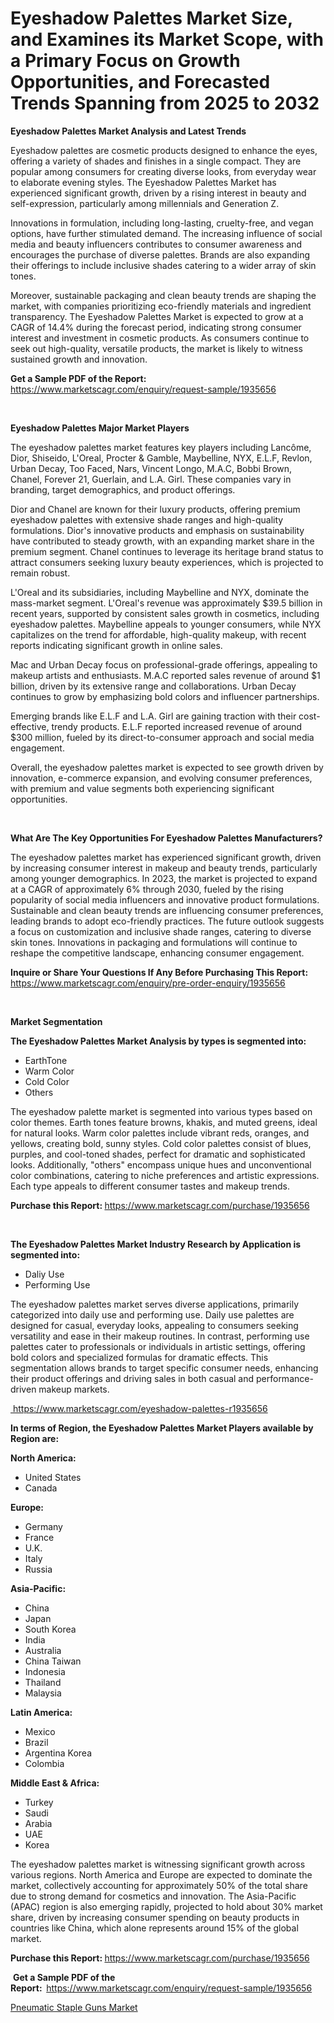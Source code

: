 <p><h1>Eyeshadow Palettes Market Size, and Examines its Market Scope, with a Primary Focus on Growth Opportunities, and Forecasted Trends Spanning from 2025 to 2032</h1></p><p><strong>Eyeshadow Palettes Market Analysis and Latest Trends</strong></p>
<p><p>Eyeshadow palettes are cosmetic products designed to enhance the eyes, offering a variety of shades and finishes in a single compact. They are popular among consumers for creating diverse looks, from everyday wear to elaborate evening styles. The Eyeshadow Palettes Market has experienced significant growth, driven by a rising interest in beauty and self-expression, particularly among millennials and Generation Z. </p><p>Innovations in formulation, including long-lasting, cruelty-free, and vegan options, have further stimulated demand. The increasing influence of social media and beauty influencers contributes to consumer awareness and encourages the purchase of diverse palettes. Brands are also expanding their offerings to include inclusive shades catering to a wider array of skin tones.</p><p>Moreover, sustainable packaging and clean beauty trends are shaping the market, with companies prioritizing eco-friendly materials and ingredient transparency. The Eyeshadow Palettes Market is expected to grow at a CAGR of 14.4% during the forecast period, indicating strong consumer interest and investment in cosmetic products. As consumers continue to seek out high-quality, versatile products, the market is likely to witness sustained growth and innovation.</p></p>
<p><strong>Get a Sample PDF of the Report:&nbsp;</strong> <a href="https://www.marketscagr.com/enquiry/request-sample/1935656?utm_campaign=3292&utm_medium=2&utm_source=Github&utm_content=ia&utm_term=05042025&utm_id=eyeshadow-palettes">https://www.marketscagr.com/enquiry/request-sample/1935656</a></p>
<p>&nbsp;</p>
<p><strong>Eyeshadow Palettes Major Market Players</strong></p>
<p><p>The eyeshadow palettes market features key players including Lancôme, Dior, Shiseido, L'Oreal, Procter & Gamble, Maybelline, NYX, E.L.F, Revlon, Urban Decay, Too Faced, Nars, Vincent Longo, M.A.C, Bobbi Brown, Chanel, Forever 21, Guerlain, and L.A. Girl. These companies vary in branding, target demographics, and product offerings.</p><p>Dior and Chanel are known for their luxury products, offering premium eyeshadow palettes with extensive shade ranges and high-quality formulations. Dior's innovative products and emphasis on sustainability have contributed to steady growth, with an expanding market share in the premium segment. Chanel continues to leverage its heritage brand status to attract consumers seeking luxury beauty experiences, which is projected to remain robust.</p><p>L'Oreal and its subsidiaries, including Maybelline and NYX, dominate the mass-market segment. L'Oreal's revenue was approximately $39.5 billion in recent years, supported by consistent sales growth in cosmetics, including eyeshadow palettes. Maybelline appeals to younger consumers, while NYX capitalizes on the trend for affordable, high-quality makeup, with recent reports indicating significant growth in online sales.</p><p>Mac and Urban Decay focus on professional-grade offerings, appealing to makeup artists and enthusiasts. M.A.C reported sales revenue of around $1 billion, driven by its extensive range and collaborations. Urban Decay continues to grow by emphasizing bold colors and influencer partnerships.</p><p>Emerging brands like E.L.F and L.A. Girl are gaining traction with their cost-effective, trendy products. E.L.F reported increased revenue of around $300 million, fueled by its direct-to-consumer approach and social media engagement.</p><p>Overall, the eyeshadow palettes market is expected to see growth driven by innovation, e-commerce expansion, and evolving consumer preferences, with premium and value segments both experiencing significant opportunities.</p></p>
<p>&nbsp;</p>
<p><strong>What Are The Key Opportunities For Eyeshadow Palettes Manufacturers?</strong></p>
<p><p>The eyeshadow palettes market has experienced significant growth, driven by increasing consumer interest in makeup and beauty trends, particularly among younger demographics. In 2023, the market is projected to expand at a CAGR of approximately 6% through 2030, fueled by the rising popularity of social media influencers and innovative product formulations. Sustainable and clean beauty trends are influencing consumer preferences, leading brands to adopt eco-friendly practices. The future outlook suggests a focus on customization and inclusive shade ranges, catering to diverse skin tones. Innovations in packaging and formulations will continue to reshape the competitive landscape, enhancing consumer engagement.</p></p>
<p><strong>Inquire or Share Your Questions If Any Before Purchasing This Report:</strong> <a href="https://www.marketscagr.com/enquiry/pre-order-enquiry/1935656?utm_campaign=3292&utm_medium=2&utm_source=Github&utm_content=ia&utm_term=05042025&utm_id=eyeshadow-palettes">https://www.marketscagr.com/enquiry/pre-order-enquiry/1935656</a></p>
<p>&nbsp;</p>
<p><strong>Market Segmentation</strong></p>
<p><strong>The Eyeshadow Palettes Market Analysis by types is segmented into:</strong></p>
<p><ul><li>EarthTone</li><li>Warm Color</li><li>Cold Color</li><li>Others</li></ul></p>
<p><p>The eyeshadow palette market is segmented into various types based on color themes. Earth tones feature browns, khakis, and muted greens, ideal for natural looks. Warm color palettes include vibrant reds, oranges, and yellows, creating bold, sunny styles. Cold color palettes consist of blues, purples, and cool-toned shades, perfect for dramatic and sophisticated looks. Additionally, "others" encompass unique hues and unconventional color combinations, catering to niche preferences and artistic expressions. Each type appeals to different consumer tastes and makeup trends.</p></p>
<p><strong>Purchase this Report:&nbsp;</strong><a href="https://www.marketscagr.com/purchase/1935656?utm_campaign=3292&utm_medium=2&utm_source=Github&utm_content=ia&utm_term=05042025&utm_id=eyeshadow-palettes">https://www.marketscagr.com/purchase/1935656</a></p>
<p>&nbsp;</p>
<p><strong>The Eyeshadow Palettes Market Industry Research by Application is segmented into:</strong></p>
<p><ul><li>Daliy Use</li><li>Performing Use</li></ul></p>
<p><p>The eyeshadow palettes market serves diverse applications, primarily categorized into daily use and performing use. Daily use palettes are designed for casual, everyday looks, appealing to consumers seeking versatility and ease in their makeup routines. In contrast, performing use palettes cater to professionals or individuals in artistic settings, offering bold colors and specialized formulas for dramatic effects. This segmentation allows brands to target specific consumer needs, enhancing their product offerings and driving sales in both casual and performance-driven makeup markets.</p></p>
<p><a href="https://www.marketscagr.com/eyeshadow-palettes-r1935656?utm_campaign=3292&utm_medium=2&utm_source=Github&utm_content=ia&utm_term=05042025&utm_id=eyeshadow-palettes">&nbsp;https://www.marketscagr.com/eyeshadow-palettes-r1935656</a></p>
<p><strong>In terms of Region, the Eyeshadow Palettes Market Players available by Region are:</strong></p>
<p>
    <p> <strong> North America: </strong>
        <ul>
            <li>United States</li>
            <li>Canada</li>
        </ul>
        </p> 
    <p> <strong> Europe: </strong>
        <ul>
            <li>Germany</li>
            <li>France</li>
            <li>U.K.</li>
            <li>Italy</li>
            <li>Russia</li>
        </ul>
        </p> 
    <p> <strong> Asia-Pacific: </strong>
        <ul>
            <li>China</li>
            <li>Japan</li>
            <li>South Korea</li>
            <li>India</li>
            <li>Australia</li>
            <li>China Taiwan</li>
            <li>Indonesia</li>
            <li>Thailand</li>
            <li>Malaysia</li>
        </ul>
        </p> 
    <p> <strong> Latin America: </strong>
        <ul>
            <li>Mexico</li>
            <li>Brazil</li>
            <li>Argentina Korea</li>
            <li>Colombia</li>
        </ul>
        </p> 
    <p> <strong> Middle East & Africa: </strong>
        <ul>
            <li>Turkey</li>
            <li>Saudi</li>
            <li>Arabia</li>
            <li>UAE</li>
            <li>Korea</li>
        </ul>
    </p>
    </p>
<p><p>The eyeshadow palettes market is witnessing significant growth across various regions. North America and Europe are expected to dominate the market, collectively accounting for approximately 50% of the total share due to strong demand for cosmetics and innovation. The Asia-Pacific (APAC) region is also emerging rapidly, projected to hold about 30% market share, driven by increasing consumer spending on beauty products in countries like China, which alone represents around 15% of the global market.</p></p>
<p><strong>Purchase this Report: </strong><a href="https://www.marketscagr.com/purchase/1935656?utm_campaign=3292&utm_medium=2&utm_source=Github&utm_content=ia&utm_term=05042025&utm_id=eyeshadow-palettes">https://www.marketscagr.com/purchase/1935656</a></p>
<p>&nbsp;<strong>Get a Sample PDF of the Report:&nbsp;&nbsp;</strong><a href="https://www.marketscagr.com/enquiry/request-sample/1935656?utm_campaign=3292&utm_medium=2&utm_source=Github&utm_content=ia&utm_term=05042025&utm_id=eyeshadow-palettes">https://www.marketscagr.com/enquiry/request-sample/1935656</a></p>
<p><strong></strong></p>
<p><p><a href="https://github.com/shafriusizi/Market-Research-Report-List-1/blob/main/pneumatic-staple-guns-market.md?utm_campaign=3292&utm_medium=2&utm_source=Github&utm_content=ia&utm_term=05042025&utm_id=eyeshadow-palettes">Pneumatic Staple Guns Market</a></p></p>